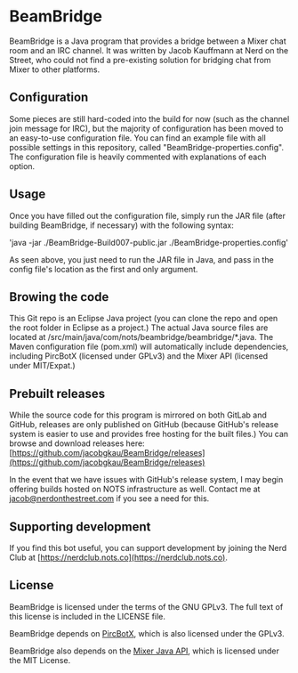 # BeamBridge

BeamBridge is a Java program that provides a bridge between a Mixer chat room and an IRC channel. It was written by Jacob Kauffmann at Nerd on the Street, who could not find a pre-existing solution for bridging chat from Mixer to other platforms.

## Configuration

Some pieces are still hard-coded into the build for now (such as the channel join message for IRC), but the majority of configuration has been moved to an easy-to-use configuration file. You can find an example file with all possible settings in this repository, called "BeamBridge-properties.config". The configuration file is heavily commented with explanations of each option.

## Usage

Once you have filled out the configuration file, simply run the JAR file (after building BeamBridge, if necessary) with the following syntax:

'java -jar ./BeamBridge-Build007-public.jar ./BeamBridge-properties.config'

As seen above, you just need to run the JAR file in Java, and pass in the config file's location as the first and only argument.

## Browing the code

This Git repo is an Eclipse Java project (you can clone the repo and open the root folder in Eclipse as a project.) The actual Java source files are located at /src/main/java/com/nots/beambridge/beambridge/*.java. The Maven configuration file (pom.xml) will automatically include dependencies, including PircBotX (licensed under GPLv3) and the Mixer API (licensed under MIT/Expat.)

## Prebuilt releases

While the source code for this program is mirrored on both GitLab and GitHub, releases are only published on GitHub (because GitHub's release system is easier to use and provides free hosting for the built files.) You can browse and download releases here: [https://github.com/jacobgkau/BeamBridge/releases](https://github.com/jacobgkau/BeamBridge/releases)

In the event that we have issues with GitHub's release system, I may begin offering builds hosted on NOTS infrastructure as well. Contact me at [jacob@nerdonthestreet.com](mailto:jacob@nerdonthestreet.com) if you see a need for this.

## Supporting development

If you find this bot useful, you can support development by joining the Nerd Club at [https://nerdclub.nots.co](https://nerdclub.nots.co).

## License

BeamBridge is licensed under the terms of the GNU GPLv3. The full text of this license is included in the LICENSE file.

BeamBridge depends on [PircBotX](https://github.com/pircbotx/pircbotx), which is also licensed under the GPLv3.

BeamBridge also depends on the [Mixer Java API](https://github.com/mixer/beam-client-java), which is licensed under the MIT License.